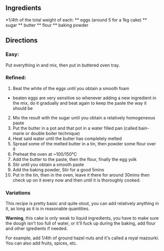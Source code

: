 ## Ingredients

*1/4th of the total weight of each:
** eggs (around 5 for a 1kg cake)
** sugar
** butter
** flour
** baking powder

## Directions

### Easy:
Put everything in and mix, then put in buttered oven tray.

### Refined:

1. Beat the white of the eggs until you obtain a smooth foam
  * beaten eggs are very sensitive so whenever adding a new ingredient in the mix, do it gradually and beat again to keep the paste the way it should be
2. Mix the result with the sugar until you obtain a relatively homogeneous paste
3. Put the butter in a pot and that pot in a water filled pan (called bain-marie or double boiler technique)
4. Heat said water until the butter has completely melted
5. Spread some of the melted butter in a tin, then powder some flour over it
6. Preheat the oven at ~100/150°C
7. Add the butter to the paste, then the flour, finally the egg yolk
8. Stir until you obtain a smooth paste
9. Add the baking powder, Stir for a good 5mins
10. Put in the tin, then in the oven, leave it there for around 30mins then check up on it every now and then until it is thoroughly cooked.

### Variations

This recipe is pretty basic and quite stout, you can add relatively anything in it, as long as it is in reasonable quantities.

**Warning**, this cake is only weak to liquid ingredients, you have to make sure the dough isn't too full of water, or it'll fuck up during the baking, add flour and other igredients if needed.

For example, add 1/4th of ground hazel nuts and it's called a royal mazourki. You can also add fruits, spices, etc.